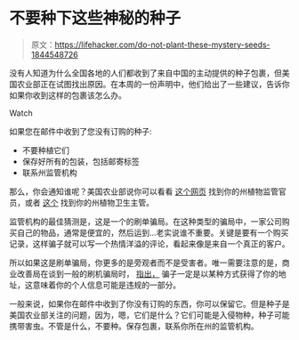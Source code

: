 # 不要种下这些神秘的种子

> 原文：<https://lifehacker.com/do-not-plant-these-mystery-seeds-1844548726>

没有人知道为什么全国各地的人们都收到了来自中国的主动提供的种子包裹，但美国农业部正在试图找出原因。在本周的一份声明中，他们给出了一些建议，告诉你如果你收到这样的包裹该怎么办。

Watch

如果您在邮件中收到了您没有订购的种子:

*   不要种植它们
*   保存好所有的包装，包括邮寄标签
*   联系州监管机构

那么，你会通知谁呢？美国农业部说你可以看看 [这个网页](https://nationalplantboard.org/membership/) 找到你的州植物监管官员，或者 [这个](https://www.aphis.usda.gov/aphis/ourfocus/planthealth/ppq-program-overview/sphd) 找到你的州植物卫生主管。

监管机构的最佳猜测是，这是一个的刷单骗局。在这种类型的骗局中，一家公司购买自己的物品，通常是便宜的，然后运到...老实说谁不重要。关键是要有一个购买记录，这样骗子就可以写一个热情洋溢的评论，看起来像是来自一个真正的客户。

所以如果这是刷单骗局，你更多的是旁观者而不是受害者。唯一需要注意的是，商业改善局在谈到一般的刷机骗局时， [指出，](https://www.bbb.org/article/news-releases/20509-amazon-brushing-scam-indicates-a-serious-problem-for-victims) 骗子一定是以某种方式获得了你的地址，这意味着你的个人信息可能是违规的一部分。

一般来说，如果你在邮件中收到了你没有订购的东西，你可以保留它。但是种子是美国农业部关注的问题，因为，嗯，它们是什么？它们可能是入侵物种，种子可能携带害虫。不管是什么，不要种。保存包裹，联系你所在州的监管机构。
